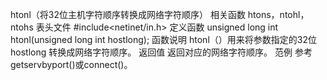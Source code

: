 

htonl（将32位主机字符顺序转换成网络字符顺序）
相关函数
htons，ntohl，ntohs
表头文件
#include<netinet/in.h>
定义函数
unsigned long int htonl(unsigned long int hostlong);
函数说明
htonl（）用来将参数指定的32位hostlong 转换成网络字符顺序。
返回值
返回对应的网络字符顺序。
范例
参考getservbyport()或connect()。